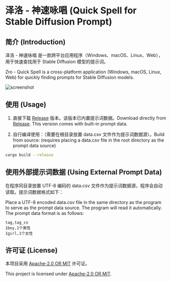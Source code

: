 # 泽洛 - 神速咏唱 (Quick Spell for Stable Diffusion Prompt)

## 简介 (Introduction)

泽洛 - 神速咏唱 是一款跨平台应用程序（Windows、macOS、Linux、Web），用于快速查找用于 Stable Diffusion 模型的提示词。

Zro - Quick Spell is a cross-platform application (Windows, macOS, Linux, Web) for quickly finding prompts for Stable Diffusion models.

![screenshot](https://github.com/user-attachments/assets/b2f76b48-4b18-41fd-b076-ed43f442f845)

## 使用 (Usage)

1. 直接下载 [Release](https://github.com/Icemic/zro/releases) 版本。该版本已内置提示词数据。Download directly from [Release](https://github.com/Icemic/zro/releases). This version comes with built-in prompt data.
    

2. 自行编译使用：（需要在根目录放置 data.csv 文件作为提示词数据源）。Build from source: (requires placing a data.csv file in the root directory as the prompt data source)

```bash
cargo build --release
```

## 使用外部提示词数据 (Using External Prompt Data)

在程序同目录放置 UTF-8 编码的 data.csv 文件作为提示词数据源，程序会自动读取。提示词数据格式如下：

Place a UTF-8 encoded data.csv file in the same directory as the program to serve as the prompt data source. The program will read it automatically. The prompt data format is as follows:

```csv
tag,tag_cn
1boy,1个男性
1girl,1个女性
```

## 许可证 (License)

本项目采用 [Apache-2.0 OR MIT](./LICENSE) 许可证。

This project is licensed under [Apache-2.0 OR MIT](./LICENSE).
